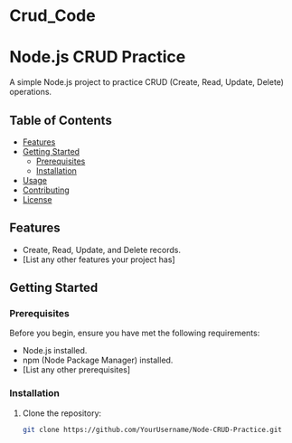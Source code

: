 # Crud_Code
# Node.js CRUD Practice

A simple Node.js project to practice CRUD (Create, Read, Update, Delete) operations.

## Table of Contents

- [Features](#features)
- [Getting Started](#getting-started)
  - [Prerequisites](#prerequisites)
  - [Installation](#installation)
- [Usage](#usage)
- [Contributing](#contributing)
- [License](#license)

## Features

- Create, Read, Update, and Delete records.
- [List any other features your project has]

## Getting Started

### Prerequisites

Before you begin, ensure you have met the following requirements:

- Node.js installed.
- npm (Node Package Manager) installed.
- [List any other prerequisites]

### Installation

1. Clone the repository:

   ```bash
   git clone https://github.com/YourUsername/Node-CRUD-Practice.git
